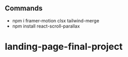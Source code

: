 ## Commands

- npm i framer-motion clsx tailwind-merge
- npm install react-scroll-parallax
# landing-page-final-project

